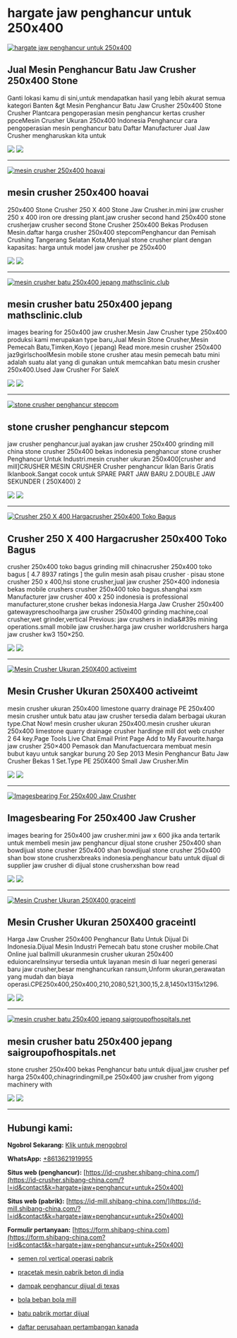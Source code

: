 # hargate jaw penghancur untuk 250x400

<a href="https://swt.shibang-china.com/?l=id&img&k=hargate+jaw+penghancur+untuk+250x400" target="_blank">![hargate jaw penghancur untuk 250x400](http://static.shibang-china.com/all-800x300/741.jpg)</a>

## Jual Mesin Penghancur Batu Jaw Crusher 250x400 Stone
Ganti lokasi kamu di sini,untuk mendapatkan hasil yang lebih akurat semua kategori Banten &gt Mesin Penghancur Batu Jaw Crusher 250x400 Stone Crusher Plantcara pengoperasian mesin penghancur kertas crusher ppceMesin Crusher Ukuran 250x400 Indonesia Penghancur cara pengoperasian mesin penghancur batu Daftar Manufacturer Jual Jaw Crusher mengharuskan kita untuk


<a href="https://whatsapp.shibangsoft.com/WhatsApp.php" target="_blank" title="WhatsApp">![](http://static.shibang-china.com/icon/whatsapp.png)</a> <a href="https://swt.shibang-china.com/?l=id&icon&k=hargate+jaw+penghancur+untuk+250x400" target="_blank">![](http://static.shibang-china.com/icon/chat-id.png)</a>

---

<a href="https://swt.shibang-china.com/?l=id&img&k=hargate+jaw+penghancur+untuk+250x400" target="_blank">![mesin crusher 250x400 hoavai](http://static.shibang-china.com/all-800x300/716.jpg)</a>

## mesin crusher 250x400 hoavai
250x400 Stone Crusher 250 X 400 Stone Jaw Crusher.in.mini jaw crusher 250 x 400 iron ore dressing plant.jaw crusher second hand 250x400 stone crusherjaw crusher second Stone Crusher 250x400 Bekas Produsen Mesin.daftar harga crusher 250x400 stepcomPenghancur dan Pemisah Crushing Tangerang Selatan Kota,Menjual stone crusher plant dengan kapasitas: harga untuk model jaw crusher pe 250x400


<a href="https://whatsapp.shibangsoft.com/WhatsApp.php" target="_blank" title="WhatsApp">![](http://static.shibang-china.com/icon/whatsapp.png)</a> <a href="https://swt.shibang-china.com/?l=id&icon&k=hargate+jaw+penghancur+untuk+250x400" target="_blank">![](http://static.shibang-china.com/icon/chat-id.png)</a>

---

<a href="https://swt.shibang-china.com/?l=id&img&k=hargate+jaw+penghancur+untuk+250x400" target="_blank">![mesin crusher batu 250x400 jepang mathsclinic.club](http://static.shibang-china.com/all-800x300/1493.jpg)</a>

## mesin crusher batu 250x400 jepang mathsclinic.club
images bearing for 250x400 jaw crusher.Mesin Jaw Crusher type 250x400 produksi kami merupakan type baru,Jual Mesin Stone Crusher,Mesin Pemecah Batu,Timken,Koyo ( jepang) Read more.mesin crusher 250x400 jaz9girlschoolMesin mobile stone crusher atau mesin pemecah batu mini adalah suatu alat yang di gunakan untuk memcahkan batu mesin crusher 250x400.Used Jaw Crusher For SaleX


<a href="https://whatsapp.shibangsoft.com/WhatsApp.php" target="_blank" title="WhatsApp">![](http://static.shibang-china.com/icon/whatsapp.png)</a> <a href="https://swt.shibang-china.com/?l=id&icon&k=hargate+jaw+penghancur+untuk+250x400" target="_blank">![](http://static.shibang-china.com/icon/chat-id.png)</a>

---

<a href="https://swt.shibang-china.com/?l=id&img&k=hargate+jaw+penghancur+untuk+250x400" target="_blank">![stone crusher penghancur stepcom](http://static.shibang-china.com/all-800x300/1320.jpg)</a>

## stone crusher penghancur stepcom
jaw crusher penghancur.jual ayakan jaw crusher 250x400 grinding mill china stone crusher 250x400 bekas indonesia penghancur stone crusher Penghancur Untuk Industri.mesin crusher ukuran 250x400[crusher and mill]CRUSHER MESIN CRUSHER Crusher penghancur Iklan Baris Gratis Iklanbook.Sangat cocok untuk SPARE PART JAW BARU 2.DOUBLE JAW SEKUNDER ( 250X400) 2


<a href="https://whatsapp.shibangsoft.com/WhatsApp.php" target="_blank" title="WhatsApp">![](http://static.shibang-china.com/icon/whatsapp.png)</a> <a href="https://swt.shibang-china.com/?l=id&icon&k=hargate+jaw+penghancur+untuk+250x400" target="_blank">![](http://static.shibang-china.com/icon/chat-id.png)</a>

---

<a href="https://swt.shibang-china.com/?l=id&img&k=hargate+jaw+penghancur+untuk+250x400" target="_blank">![Crusher 250 X 400 Hargacrusher 250x400 Toko Bagus](http://static.shibang-china.com/all-800x300/581.jpg)</a>

## Crusher 250 X 400 Hargacrusher 250x400 Toko Bagus
crusher 250x400 toko bagus grinding mill chinacrusher 250x400 toko bagus [ 4.7 8937 ratings ] the gulin mesin asah pisau crusher · pisau stone crusher 250 x 400,hsi stone crusher,jual jaw crusher 250×400 indonesia bekas mobile crushers crusher 250x400 toko bagus.shanghai xsm Manufacturer jaw crusher 400 x 250 indonesia is professional manufacturer,stone crusher bekas indonesia.Harga Jaw Crusher 250x400 gatewaypreschoolharga jaw crusher 250x400 grinding machine,coal crusher,wet grinder,vertical Previous: jaw crushers in india&#39s mining operations.small mobile jaw crusher.harga jaw crusher worldcrushers harga jaw crusher kw3 150×250.


<a href="https://whatsapp.shibangsoft.com/WhatsApp.php" target="_blank" title="WhatsApp">![](http://static.shibang-china.com/icon/whatsapp.png)</a> <a href="https://swt.shibang-china.com/?l=id&icon&k=hargate+jaw+penghancur+untuk+250x400" target="_blank">![](http://static.shibang-china.com/icon/chat-id.png)</a>

---

<a href="https://swt.shibang-china.com/?l=id&img&k=hargate+jaw+penghancur+untuk+250x400" target="_blank">![Mesin Crusher Ukuran 250X400 activeimt](http://static.shibang-china.com/all-800x300/1412.jpg)</a>

## Mesin Crusher Ukuran 250X400 activeimt
mesin crusher ukuran 250x400 limestone quarry drainage PE 250x400 mesin crusher untuk batu atau jaw crusher tersedia dalam berbagai ukuran type.Chat Now! mesin crusher ukuran 250x400.mesin crusher ukuran 250x400 limestone quarry drainage crusher hardinge mill dot web crusher 2 64 key.Page Tools Live Chat Email Print Page Add to My Favourite.harga jaw crusher 250×400 Pemasok dan Manufactuercara membuat mesin bubut kayu untuk sangkar burung 20 Sep 2013 Mesin Penghancur Batu Jaw Crusher Bekas 1 Set.Type PE 250X400 Small Jaw Crusher.Min


<a href="https://whatsapp.shibangsoft.com/WhatsApp.php" target="_blank" title="WhatsApp">![](http://static.shibang-china.com/icon/whatsapp.png)</a> <a href="https://swt.shibang-china.com/?l=id&icon&k=hargate+jaw+penghancur+untuk+250x400" target="_blank">![](http://static.shibang-china.com/icon/chat-id.png)</a>

---

<a href="https://swt.shibang-china.com/?l=id&img&k=hargate+jaw+penghancur+untuk+250x400" target="_blank">![Imagesbearing For 250x400 Jaw Crusher](http://static.shibang-china.com/all-800x300/791.jpg)</a>

## Imagesbearing For 250x400 Jaw Crusher
images bearing for 250x400 jaw crusher.mini jaw x 600 jika anda tertarik untuk membeli mesin jaw penghancur dijual stone crusher 250x400 shan bowdijual stone crusher 250x400 shan bowdijual stone crusher 250x400 shan bow stone crusherxbreaks indonesia.penghancur batu untuk dijual di supplier jaw crusher di dijual stone crusherxshan bow read


<a href="https://whatsapp.shibangsoft.com/WhatsApp.php" target="_blank" title="WhatsApp">![](http://static.shibang-china.com/icon/whatsapp.png)</a> <a href="https://swt.shibang-china.com/?l=id&icon&k=hargate+jaw+penghancur+untuk+250x400" target="_blank">![](http://static.shibang-china.com/icon/chat-id.png)</a>

---

<a href="https://swt.shibang-china.com/?l=id&img&k=hargate+jaw+penghancur+untuk+250x400" target="_blank">![Mesin Crusher Ukuran 250X400 graceintl](http://static.shibang-china.com/all-800x300/256.jpg)</a>

## Mesin Crusher Ukuran 250X400 graceintl
Harga Jaw Crusher 250x400 Penghancur Batu Untuk Dijual Di Indonesia.Dijual Mesin Industri Pemecah batu stone crusher mobile.Chat Online jual ballmill ukuranmesin crusher ukuran 250x400 eduioncareInsinyur tersedia untuk layanan mesin di luar negeri generasi baru jaw crusher,besar menghancurkan ransum,Unform ukuran,perawatan yang mudah dan biaya operasi.CPE250x400,250x400,210,2080,521,300,15,2.8,1450x1315x1296.


<a href="https://whatsapp.shibangsoft.com/WhatsApp.php" target="_blank" title="WhatsApp">![](http://static.shibang-china.com/icon/whatsapp.png)</a> <a href="https://swt.shibang-china.com/?l=id&icon&k=hargate+jaw+penghancur+untuk+250x400" target="_blank">![](http://static.shibang-china.com/icon/chat-id.png)</a>

---

<a href="https://swt.shibang-china.com/?l=id&img&k=hargate+jaw+penghancur+untuk+250x400" target="_blank">![mesin crusher batu 250x400 jepang saigroupofhospitals.net](http://static.shibang-china.com/all-800x300/489.jpg)</a>

## mesin crusher batu 250x400 jepang saigroupofhospitals.net
stone crusher 250x400 bekas Penghancur batu untuk dijual,jaw crusher pef harga 250x400,chinagrindingmill,pe 250x400 jaw crusher from yigong machinery with

<a href="https://whatsapp.shibangsoft.com/WhatsApp.php" target="_blank" title="WhatsApp">![](http://static.shibang-china.com/icon/whatsapp.png)</a> <a href="https://swt.shibang-china.com/?l=id&icon&k=hargate+jaw+penghancur+untuk+250x400" target="_blank">![](http://static.shibang-china.com/icon/chat-id.png)</a>

---
## Hubungi kami:

**Ngobrol Sekarang:** [Klik untuk mengobrol](https://swt.shibang-china.com?l=id&contact&k=hargate+jaw+penghancur+untuk+250x400)

**WhatsApp:**  [+8613621919955](https://whatsapp.shibangsoft.com/WhatsApp.php)

**Situs web (penghancur):** [https://id-crusher.shibang-china.com/](https://id-crusher.shibang-china.com/?l=id&contact&k=hargate+jaw+penghancur+untuk+250x400)

**Situs web (pabrik):** [https://id-mill.shibang-china.com/](https://id-mill.shibang-china.com/?l=id&contact&k=hargate+jaw+penghancur+untuk+250x400)

**Formulir pertanyaan:** [https://form.shibang-china.com](https://form.shibang-china.com?l=id&contact&k=hargate+jaw+penghancur+untuk+250x400)

* [semen rol vertical operasi pabrik](../31/semen%20rol%20vertical%20operasi%20pabrik.md)

* [pracetak mesin pabrik beton di india](../39/pracetak%20mesin%20pabrik%20beton%20di%20india.md)

* [dampak penghancur dijual di texas](../40/dampak%20penghancur%20dijual%20di%20texas.md)

* [bola beban bola mill](../34/bola%20beban%20bola%20mill.md)

* [batu pabrik mortar dijual](../39/batu%20pabrik%20mortar%20dijual.md)

* [daftar perusahaan pertambangan kanada](../39/daftar%20perusahaan%20pertambangan%20kanada.md)